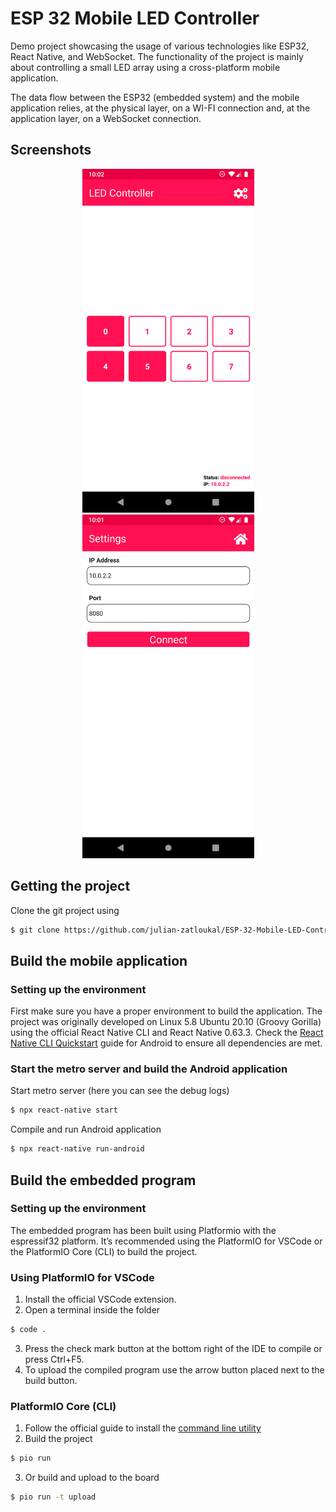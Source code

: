 # ESP 32 Mobile LED Controller
Demo project showcasing the usage of various technologies like ESP32, React Native, and WebSocket. The functionality of the project is mainly about controlling a small LED array using a cross-platform mobile application. 

The data flow between the ESP32 (embedded system) and the mobile application relies, at the physical layer, on a WI-FI connection and, at the application layer, on a WebSocket connection.

## Screenshots

<p align="center">
  <img src="documentation/screenshots/home.png" alt="Home screenshot" width="275"/>
  <img src="documentation/screenshots/settings.png" alt="Settings screenshot" width="275" />
</p>

## Getting the project
Clone the git project using
```sh
$ git clone https://github.com/julian-zatloukal/ESP-32-Mobile-LED-Controller.git
```

## Build the mobile application
### Setting up the environment
First make sure you have a proper environment to build the application. The project was originally developed on Linux 5.8 Ubuntu 20.10 (Groovy Gorilla) using the official React Native CLI and React Native 0.63.3. Check the [React Native CLI Quickstart](https://reactnative.dev/docs/environment-setup) guide for Android to ensure all dependencies are met.

### Start the metro server and build the Android application
Start metro server (here you can see the debug logs)
```sh
$ npx react-native start
```
Compile and run Android application
```sh
$ npx react-native run-android
```

## Build the embedded program
### Setting up the environment
The embedded program has been built using Platformio with the espressif32 platform. It’s recommended using the PlatformIO for VSCode or the PlatformIO Core (CLI) to build the project.
### Using PlatformIO for VSCode
1. Install the official VSCode extension.
2. Open a terminal inside the folder
```sh
$ code .
```
3. Press the check mark button at the bottom right of the IDE to compile or press Ctrl+F5.
4. To upload the compiled program use the arrow button placed next to the build button.

### PlatformIO Core (CLI)
1. Follow the official guide to install the [command line utility](https://docs.platformio.org/en/latest/core/installation.html#installer-script)
2. Build the project
```sh
$ pio run
```
3. Or build and upload to the board
```sh
$ pio run -t upload
```


